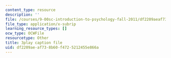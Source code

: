 ```yaml
---
content_type: resource
description: ''
file: /courses/9-00sc-introduction-to-psychology-fall-2011/df2209aeaf738b60f4725212455e866a_yBYebcVw8Zk.srt
file_type: application/x-subrip
learning_resource_types: []
ocw_type: OCWFile
resourcetype: Other
title: 3play caption file
uid: df2209ae-af73-8b60-f472-5212455e866a
---
```


